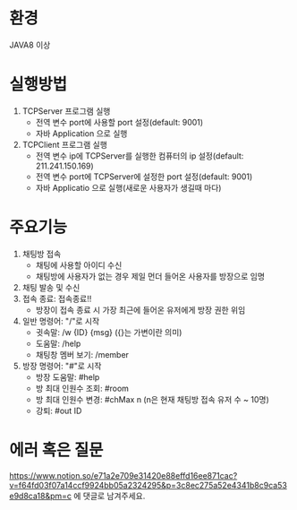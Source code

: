 # 환경
JAVA8 이상

# 실행방법

1. TCPServer 프로그램 실행
     - 전역 변수 port에 사용할 port 설정(default: 9001)
     - 자바 Application 으로 실행
2. TCPClient 프로그램 실행
     - 전역 변수 ip에 TCPServer를 실행한 컴퓨터의 ip 설정(default: 211.241.150.169)
     - 전역 변수 port에 TCPServer에 설정한 port 설정(default: 9001)
     - 자바 Applicatio 으로 실행(새로운 사용자가 생길때 마다)
  
# 주요기능
1. 채팅방 접속
   - 채팅에 사용할 아이디 수신
   - 채팅방에 사용자가 없는 경우 제일 먼더 들어온 사용자를 방장으로 임명
3. 채팅 발송 및 수신
4. 접속 종료: 접속종료!!
     - 방장이 접속 종료 시 가장 최근에 들어온 유저에게 방장 권한 위임
5. 일반 명령어: "/"로 시작
     - 귓속말: /w {ID} {msg} ({}는 가변이란 의미)
     - 도움말: /help
     - 채팅창 멤버 보기: /member
6. 방장 명령어: "#"로 시작
     - 방장 도움말: #help
     - 방 최대 인원수 조회: #room
     - 방 최대 인원수 변경: #chMax n (n은 현재 채팅방 접속 유저 수 ~ 10명)
     - 강퇴: #out ID

# 에러 혹은 질문
https://www.notion.so/e71a2e709e31420e88effd16ee871cac?v=f64fd03f07a14ccf9924bb05a2324295&p=3c8ec275a52e4341b8c9ca53e9d8ca18&pm=c 에 댓글로 남겨주세요.
